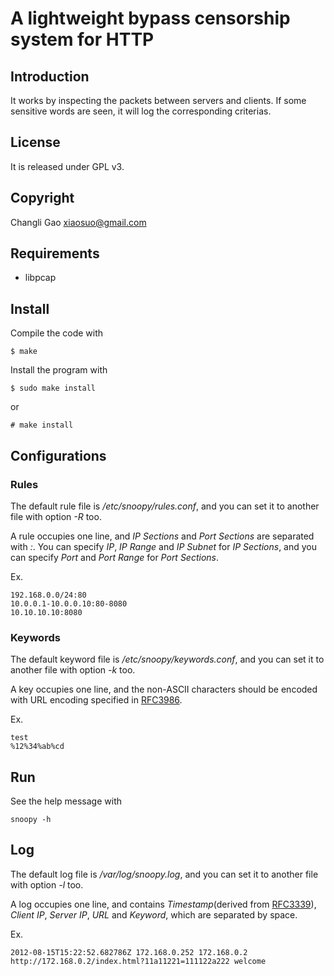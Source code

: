 # A lightweight bypass censorship system for HTTP

## Introduction

It works by inspecting the packets between servers and clients. If some
sensitive words are seen, it will log the corresponding criterias.

## License

It is released under GPL v3.

## Copyright

Changli Gao <xiaosuo@gmail.com>

## Requirements

* libpcap

## Install

Compile the code with

    $ make

Install the program with

    $ sudo make install

or

    # make install

## Configurations

### Rules

The default rule file is */etc/snoopy/rules.conf*, and you can set it to another
file with option *-R* too.

A rule occupies one line, and *IP Sections* and *Port Sections* are separated
with *:*. You can specify *IP*, *IP Range* and *IP Subnet* for *IP Sections*,
and you can specify *Port* and *Port Range* for *Port Sections*.

Ex.

    192.168.0.0/24:80
    10.0.0.1-10.0.0.10:80-8080
    10.10.10.10:8080

### Keywords

The default keyword file is */etc/snoopy/keywords.conf*, and you can set it to
another file with option *-k* too.

A key occupies one line, and the non-ASCII characters should be encoded with
URL encoding specified in [RFC3986](http://tools.ietf.org/html/rfc3986).

Ex.

    test
    %12%34%ab%cd

## Run

See the help message with

    snoopy -h

## Log

The default log file is */var/log/snoopy.log*, and you can set it to another
file with option *-l* too.

A log occupies one line, and contains *Timestamp*(derived from
[RFC3339](http://tools.ietf.org/html/rfc3339)), *Client IP*, *Server IP*,
*URL* and *Keyword*, which are separated by space.

Ex.

    2012-08-15T15:22:52.682786Z 172.168.0.252 172.168.0.2 http://172.168.0.2/index.html?11a11221=111122a222 welcome
